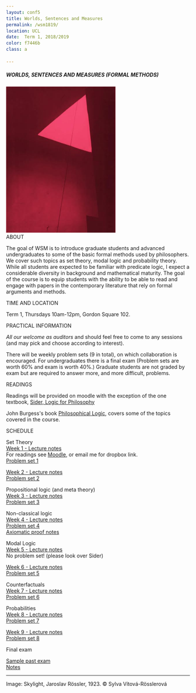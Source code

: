 ```yaml
---
layout: conf5
title: Worlds, Sentences and Measures
permalink: /wsm1819/
location: UCL
date:  Term 1, 2018/2019
color: f7446b
class: a

---
```



##### WORLDS, SENTENCES AND MEASURES (FORMAL METHODS)

<img src="/triangle.jpg" width="300">

<div class="maintext" markdown="1">

<div class="title"> ABOUT </div>

The goal of WSM is to introduce graduate students and advanced undergraduates to some of the basic formal methods used by philosophers. We cover such topics as set theory, modal logic and probability theory.  While all students are expected to be familiar with predicate logic, I expect a considerable diversity in background and mathematical maturity. The goal of the course is to equip students with the ability to be able to read and engage with papers in the contemporary literature that rely on formal arguments and methods.

<div class="title"> TIME AND LOCATION </div>

Term 1, Thursdays 10am-12pm, Gordon Square 102.

<div class="title"> PRACTICAL INFORMATION </div>

*All our welcome as auditors* and should feel free to come to any sessions (and may pick and choose according to interest).

There will be weekly problem sets  (9 in total), on which collaboration is encouraged.  For undergraduates there is a final exam (Problem sets are worth 60% and exam is worth 40%.)  Graduate students are not graded by exam but are required to answer more, and more difficult, problems.


<div class="title"> READINGS </div>

Readings will be provided on moodle with the exception of the one textbook, [Sider, Logic for Philosophy](https://www.amazon.co.uk/Logic-Philosophy-Theodore-Sider/dp/0199575584)

John Burgess's book [Philosophical Logic](https://www.amazon.co.uk/Philosophical-Princeton-Foundations-Contemporary-Philosophy/dp/0691156336), covers some of the topics covered in the course.

<p>
<div class="title"> SCHEDULE </div>
</p>

<span class="titleblack"> Set Theory </span><br>
[Week 1 - Lecture notes](https://www.dropbox.com/s/nkr0ukf2h8hhk8g/WSM%20Set%20Theory.pdf?dl=0)<br>
For readings see [Moodle](https://moodle.ucl.ac.uk/), or email me for dropbox link.<br>
[Problem set 1](https://www.dropbox.com/s/y1jqr2qp3xajsww/WSMPS1.pdf?dl=0)

[Week 2 - Lecture notes](https://www.dropbox.com/s/507ij7z1axzhxac/WSM16%20%2B%20ST%20%2BPL.pdf?dl=0)<br>
[Problem set 2](https://www.dropbox.com/s/hezilxszexj4d7f/PS2.pdf?dl=0)

<span class="titleblack"> Propositional logic (and meta theory)</span><br>
[Week 3 - Lecture notes](https://www.dropbox.com/s/i6jut1z8pvbtmm4/WSM16%20PL2.pdf?dl=0)<br>
[Problem set 3](https://www.dropbox.com/s/cko85ql54c5djvu/WSM16%20PS3.pdf?dl=0)


<span class="titleblack">Non-classical logic</span><br>
[Week 4 - Lecture notes](https://www.dropbox.com/s/bzas3egi6tunz7q/WSM16%20PL3.pdf?dl=0)<br>
[Problem set 4](https://www.dropbox.com/s/k25ulf5ma6qejhg/WSM16%20-%20PS4.pdf?dl=0)<br>
[Axiomatic proof notes](https://www.dropbox.com/s/yg045568k508fme/axiomatic%20proof.pdf?dl=0)

<span class="titleblack">Modal Logic</span><br>
[Week 5 - Lecture notes](https://www.dropbox.com/s/wnc00gtf2jb0hst/WSM16%20-%20Modal%20Logic.pdf?dl=0)<br>
No problem set! (please look over Sider)

[Week 6 - Lecture notes](https://www.dropbox.com/s/i8rwsriz1ecc9uy/WSM16%20-%20Modal%20Logic%20and%20Counterfactuals.pdf?dl=0)<br>
[Problem set 5](https://www.dropbox.com/s/f4s28xh6b3lghvm/WSM16%20PS%205.pdf?dl=0)

<span class="titleblack">Counterfactuals</span><br>
[Week 7 - Lecture notes](https://www.dropbox.com/s/sm0pmss2lja586d/WSM16%20-%20Counterfactuals%20and%20Probability.pdf?dl=0)<br>
[Problem set 6](https://www.dropbox.com/s/h11ygis6eegvg5u/WSM16%20PS6.pdf?dl=0)

<span class="titleblack">Probabilities</span><br>
[Week 8 - Lecture notes](https://www.dropbox.com/s/uigax35w4gesbyq/WSM16%20-%20Probability%20continued.pdf?dl=0)<br>
[Problem set 7](https://www.dropbox.com/s/scspc94pjr1q6kj/WSM16%20PS7.pdf?dl=0)

[Week 9 - Lecture notes](https://www.dropbox.com/s/2sdp91ilxnouh9s/WSM16%20-%20Probability%203.pdf?dl=0)<br>
[Problem set 8](https://www.dropbox.com/s/kfg80uvscx4whc1/WSM16%20PS8.pdf?dl=0)


<div class="title"> Final exam </div>

[Sample past exam](https://danielrothschild.com/wsmfinal1516.pdf)<br>
[Notes](https://www.dropbox.com/s/ytb1p3xtvi8qhmg/finalnotes.pdf?dl=0)

---

Image: Skylight, Jaroslav Rössler, 1923. © Sylva Vítová-Rösslerová
